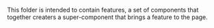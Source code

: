 This folder is intended to contain features, a set of components that together creaters a super-component that brings a feature to the page.